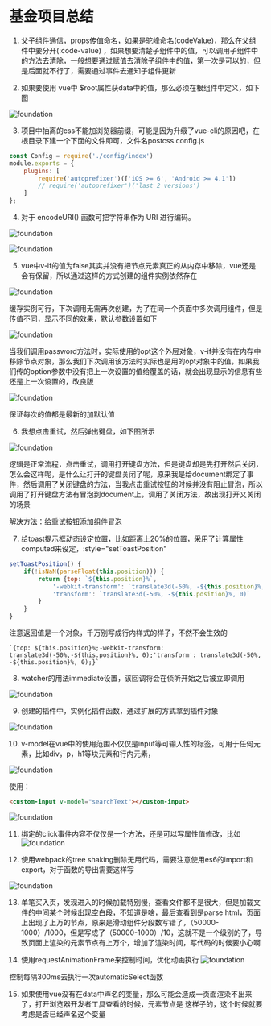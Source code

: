 # 基金项目总结

1. 父子组件通信，props传值命名，如果是驼峰命名(codeValue)，那么在父组件中要分开(:code-value) ，如果想要清楚子组件中的值，可以调用子组件中的方法去清除，一般想要通过赋值去清除子组件中的值，第一次是可以的，但是后面就不行了，需要通过事件去通知子组件更新

2. 如果要使用 vue中 $root属性获data中的值，那么必须在根组件中定义，如下图

![foundation](/work/Vue/foundation/foundation1.png)

3. 项目中抽离的css不能加浏览器前缀，可能是因为升级了vue-cli的原因吧，在根目录下建一个下面的文件即可，文件名postcss.config.js
```js
const Config = require('./config/index')
module.exports = {
    plugins: [
        require('autoprefixer')(['iOS >= 6', 'Android >= 4.1'])
        // require('autoprefixer')('last 2 versions')
    ]
};
```

4. 对于 encodeURI() 函数可把字符串作为 URI 进行编码。

![foundation](/work/Vue/foundation/foundation2.png)

![foundation](/work/Vue/foundation/foundation14.png)

5. vue中v-if的值为false其实并没有把节点元素真正的从内存中移除，vue还是会有保留，所以通过这样的方式创建的组件实例依然存在

![foundation](/work/Vue/foundation/foundation3.png)

缓存实例可行，下次调用无需再次创建，为了在同一个页面中多次调用组件，但是传值不同，显示不同的效果，默认参数设置如下

![foundation](/work/Vue/foundation/foundation4.png)

当我们调用password方法时，实际使用的opt这个外层对象，v-if并没有在内存中移除节点对象，那么我们下次调用该方法时实际也是用的opt对象中的值，如果我们传的option参数中没有把上一次设置的值给覆盖的话，就会出现显示的信息有些还是上一次设置的，改良版

![foundation](/work/Vue/foundation/foundation5.png)

保证每次的值都是最新的加默认值

6. 我想点击重试，然后弹出键盘，如下图所示

![foundation](/work/Vue/foundation/foundation6.png)

逻辑是正常流程，点击重试，调用打开键盘方法，但是键盘却是先打开然后关闭，怎么会这样呢，是什么让打开的键盘关闭了呢，原来我是给document绑定了事件，然后调用了关闭键盘的方法，当我点击重试按钮的时候并没有阻止冒泡，所以调用了打开键盘方法有冒泡到document上，调用了关闭方法，故出现打开又关闭的场景

解决方法：给重试按钮添加组件冒泡

7. 给toast提示框动态设定位置，比如距离上20%的位置，采用了计算属性computed来设定，:style="setToastPosition"
```js
setToastPosition() {
    if(!isNaN(parseFloat(this.position))) {
        return {top: `${this.position}%`,
            '-webkit-transform': `translate3d(-50%, -${this.position}%, 0)`,
            'transform': `translate3d(-50%, -${this.position}%, 0)`
        }
    }
}
```
注意返回值是一个对象，千万别写成行内样式的样子，不然不会生效的
```
`{top: ${this.position}%;-webkit-transform: translate3d(-50%,-${this.position}%, 0);'transform': translate3d(-50%, -${this.position}%, 0);}`
```

8. watcher的用法immediate设置，该回调将会在侦听开始之后被立即调用

![foundation](/work/Vue/foundation/foundation7.png)

9. 创建的插件中，实例化插件函数，通过扩展的方式拿到插件对象

![foundation](/work/Vue/foundation/foundation8.png)

10. v-model在vue中的使用范围不仅仅是input等可输入性的标签，可用于任何元素，比如div，p，h1等块元素和行内元素，

![foundation](/work/Vue/foundation/foundation9.png)

使用：
```html
<custom-input v-model="searchText"></custom-input>
```
![foundation](/work/Vue/foundation/foundation10.png)


11. 绑定的click事件内容不仅仅是一个方法，还是可以写属性值修改，比如
![foundation](/work/Vue/foundation/foundation11.png)

12. 使用webpack的tree shaking删除无用代码，需要注意使用es6的import和export，对于函数的导出需要这样写

![foundation](/work/Vue/foundation/foundation12.png)

13. 单笔买入页，发现进入的时候加载特别慢，查看文件都不是很大，但是加载文件的中间某个时候出现空白段，不知道是啥，最后查看到是parse html，页面上出现了上万的节点，原来是滑动组件分段数写错了，（50000-1000）/1000，但是写成了（50000-1000）/10，这就不是一个级别的了，导致页面上渲染的元素节点有上万个，增加了渲染时间，写代码的时候要小心啊

14. 使用requestAnimationFrame来控制时间，优化动画执行
![foundation](/work/Vue/foundation/foundation13.png)

控制每隔300ms去执行一次automaticSelect函数

15. 如果使用vue没有在data中声名的变量，那么可能会造成一页面渲染不出来了，打开浏览器开发者工具查看的时候，元素节点是<!-- --> 这样子的，这个时候就要考虑是否已经声名这个变量

